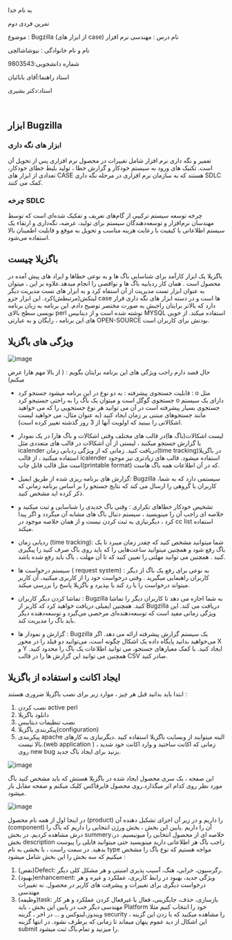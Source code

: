 



به نام خدا

تمرین فردی دوم

موضوع : Bugzilla (از ابزار های case)
نام درس : مهندسی نرم افزار

نام و نام خانوادگی : نیوشاشالچی

شماره دانشجویی:9803543

استاد راهنما:آقای بابائیان

استاد:دکتر بشیری
 












 
## ابزار Bugzilla


### ابزار های نگه داری
تعمیر و نگه داری نرم افزار شامل تغییرات در محصول نرم افزاری پس از تحویل آن است. تکنیک های ورود به سیستم خودکار و گزارش خطا ، تولید بلیط خطای خودکار، تعدادی از ابزار های CASE هستند که به سازمان نرم افزاری در مرحله نگه داری SDLC کمک می کنند. 


### چرخه SDLC
چرخه توسعه سیستم ترکیبی از گام‌های تعریف و تفکیک شده‌ای است که توسط مهندسان نرم‌افزار و توسعه‌دهندگان سیستم برای تولید، عرضه، نگه‌داری و ارتقاء یک سیستم اطلاعاتی با کیفیت با رعایت هزینه مناسب و تحویل به موقع  و قابلیت اطمینان بالا استفاده می‌شود.

## باگزیلا چیست 
باگزیلا یک ابزار کارآمد برای شناسایی باگ ها و به نوعی خطاها و ایراد های پیش آمده در محصول است . 
همان کار ردیابیه باگ ها و نواقصی  را انجام میدهد.علاوه بر این ، میتوان به عنوان ابزار تست مدیریت از آن استفاه کرد و به ابزار های تست مدیریت دیگر لینکش(مرتبطش)کرد.
این ابزار جزو case ها است و در دسته ابزار های نگه داری قرار دارد  که بالاتر برایتان راجبش به صورت مختصر توضیح دادم.
این برنامه به زبان برنامه نویسی سطح بالای perl  نوشته شده است و از دیتابیس MYSQL استفاده میکند.
از خوبی های این برنامه ، رایگان و به عبارتی OPEN-SOURCE بودنش برای کاربران است.




## ویژگی های باگزیلا








![image](https://user-images.githubusercontent.com/91015629/171995298-ef562f81-01d1-4c8b-988d-1dd876ac3df6.png)






حال قصد دارم راجب ویژگی های این برنامه برایتان بگویم : ( از بالا مهم هارا عرض میکنم)
- قابلیت جستجوی پیشرفته : به دو نوع در این برنامه میشود جستجو کرد :
o	مثل جستجوی گوگل است و میتوان یک باگ را به راحتی جستیجو کرد 
o	دارای یک سیستم جستجوی بسیار پیشرفته است در آن می توانید هر نوع جستجویی را که می خواهید مانند جستجوهای مبتنی بر زمان ایجاد کنید (به عنوان مثال، می خواهید لیست اشکالاتی را ببینید که اولویت آنها از 3 روز گذشته تغییر کرده است).
- لیست اشکالات(باگ ها)در قالب های مختلف
وقتی اشکالات و باگ هارا در یک نمودار یا گزارش جستجو میکنید ، لیستی از آن اشکالات در قالب های متعددی مثل icalender دریافت کنید.
زمانی که از ویژگی ردیابی زمان(time tracking)در باگزیلا استفاده میکنید ، از قالب icalender استفاده میشود.
قالب های زیادتری نیز موجود است مثل قالب قابل چاپ(printable format) که در آن اطلاعات همه باگ هاست.
- گزارش های برنامه ریزی شده از طریق ایمیل:
Bugzilla سیستمی دارد که به شما، کاربران یا گروهی را  ارسال می کند که نتایج جستجو را بر اساس برنامه زمانی که ذکر کرده اید مشخص کنید.
-	تشخیص خودکار خطاهای تکراری :   وقتی باگ جدیدی را شناسایی و ثبت  میکنید و  خلاصه ای راجب آن را مینویسید ، سیستم دنبال باگ های مشابه آن میگردد  و اگر پیدا کرد ، دیگرنیازی به ثبت کردن نیست و از همان خلاصه موجود در cc list استفاده میکند.

-	ردیابی زمان (time tracking): 
شما میتوانید مشخص کنید که چقدر زمان میبرد تا یک باگ رفع شود  و همچنین میتوانید ساعت‌هایی را که باید روی باگ صرف کنید را پیگیری کنید .
همچنین می توانید مهلتی را تعیین کنید که تا آن مهلت ، باگ باید رفع شده باشد.
- سیستم درخواست ها ( request system) :
به نوعی برای رفع یک باگ از دیگر کاربران راهنمایی میگیرید . وقتی درخواست خود را از کاربری میکنید، آن کاربر میتواند درخواست را یا رد کند یا بپذیرد و باگزیلا پاسخ را بررسی میکند.
- تماشا کردن دیگر کاربران :
Bugzilla به شما اجازه می دهد تا کاربران دیگر را تماشا کنید. همچنین ایمیلی دریافت خواهید کرد که کاربر از Bugzilla دریافت می کند. این ویژگی زمانی مفید است که توسعه‌دهنده‌ای مرخصی می‌گیرد و توسعه‌دهنده دیگر باید باگ را مدیریت کند.
- گزارش و نمودار ها :
Bugzilla یک سیستم گزارش پیشرفته ارائه می دهد. اگر می‌خواهید بدانید پایگاه داده یک اشکال چگونه است، می‌توانید دو فیلد را در محور X و Y ایجاد کنید. با کمک معیارهای جستجو، می توانید اطلاعات یک باگ را محدود کنید. همچنین می توانید این گزارش ها را در قالب CSV صادر کنید.
## ایجاد اکانت و استفاده از باگزیلا
ابتدا باید بدانید قبل هر چیز ، موارد زیر برای نصب باگزیلا ضروری هستند :
1.	نصب کردن active perl
2.	دانلود باگزیلا
3.	نصب تنظیمات دیتابیس 
4.	پیکربندی باگزیلا(configuration)
5.	پیکربندی apache
البته میتوایند از وبسایت باگزیلا استفاده کنید .دیگرنیازی به کارهای بالا نیست.(web application )
زمانی که اکانت ساختید و وارد اکانت خود شدید ، روی new bug بزنید برای ایجاد باگ جدید.



![image](https://user-images.githubusercontent.com/91015629/171995326-25cf4e81-3c7f-4273-bf11-ab7c8e0420fc.png)



این صفحه ، یک سری محصول ایجاد شده در باگزیلا هستش که باید مشخص کنید باگ مورد نظر روی کدام اثر میگذارد.روی محصول فایرفاکس کلیک میکنم و صفحه مقابل باز میشود.




![image](https://user-images.githubusercontent.com/91015629/171995336-59482885-8ffd-429b-af4a-44cc9e101777.png)





در اینجا اول از همه نام محصول (product) را داریم و در زیر آن اجزای تشکیل دهنده آن (component) آن را داریم .پایین این بخش ، بخش ورژن انتخابی را داریم که باگ را درش مشاهده کردیم.
در بخش summery،خلاصه ای از محصول انتخابی را میونیسیم.
در بخش description راجب باگ هر اطلاعاتی دارید مینویسید حتی میتوانید فایلی را پیوست بدهید.
در سمت راست ، با بخشی به نام type مواجه هستیم که نوع باگ را مشخص میکنیم که سه بخش را این بخش شامل میشود :
1.	 (نقص)Defect: رگرسیون، خرابی، هنگ، آسیب پذیری امنیتی و هر مشکل کلی دیگر.
2.	 (بهبود)enhancement: ویژگی جدید، بهبود در رابط کاربری، عملکرد و غیره و هر درخواست دیگری برای تغییرات و پیشرفت های کاربر در محصول. نه تغییرات مهندسی
3.	(وظیفه)task: بازسازی، حذف، جایگزینی، فعال یا غیرفعال کردن عملکرد و هر کار مهندسی دیگر
خب در پایین این بخش ، باید Platform خود را انتخاب کنیم مثلا ویندوز،لینوکس و ...
در اخر ، گزینه security  را مشاهده میکنید که با زدن این گزینه ، این اشکال از دید عموم پنهان میماند تا زمانی که برطرف نشود.
در انتها گزینه submit را میزنید و تمام.باگ ثبت میشود.
